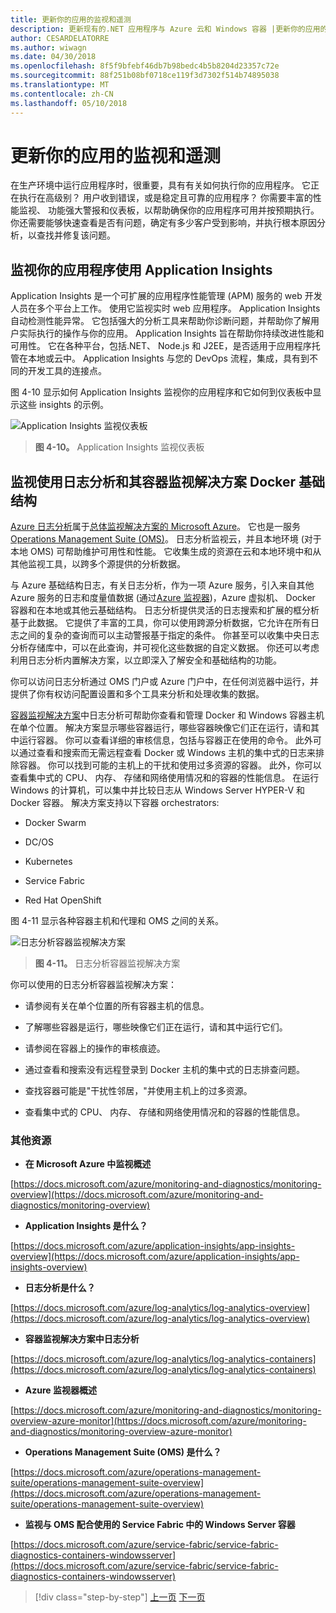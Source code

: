 ```yaml
---
title: 更新你的应用的监视和遥测
description: 更新现有的.NET 应用程序与 Azure 云和 Windows 容器 |更新你的应用的监视和遥测
author: CESARDELATORRE
ms.author: wiwagn
ms.date: 04/30/2018
ms.openlocfilehash: 8f5f9bfebf46db7b98bedc4b5b8204d23357c72e
ms.sourcegitcommit: 88f251b08bf0718ce119f3d7302f514b74895038
ms.translationtype: MT
ms.contentlocale: zh-CN
ms.lasthandoff: 05/10/2018
---
```

# <a name="modernize-your-apps-with-monitoring-and-telemetry"></a>更新你的应用的监视和遥测

在生产环境中运行应用程序时，很重要，具有有关如何执行你的应用程序。 它正在执行在高级别？ 用户收到错误，或是稳定且可靠的应用程序？ 你需要丰富的性能监视、 功能强大警报和仪表板，以帮助确保你的应用程序可用并按预期执行。 你还需要能够快速查看是否有问题，确定有多少客户受到影响，并执行根本原因分析，以查找并修复该问题。

## <a name="monitor-your-application-with-application-insights"></a>监视你的应用程序使用 Application Insights

Application Insights 是一个可扩展的应用程序性能管理 (APM) 服务的 web 开发人员在多个平台上工作。 使用它监视实时 web 应用程序。 Application Insights 自动检测性能异常。 它包括强大的分析工具来帮助你诊断问题，并帮助你了解用户实际执行的操作与你的应用。 Application Insights 旨在帮助你持续改进性能和可用性。 它在各种平台，包括.NET、 Node.js 和 J2EE，是否适用于应用程序托管在本地或云中。 Application Insights 与您的 DevOps 流程，集成，具有到不同的开发工具的连接点。

图 4-10 显示如何 Application Insights 监视你的应用程序和它如何到仪表板中显示这些 insights 的示例。

![Application Insights 监视仪表板](./media/image10.png)

> **图 4-10。** Application Insights 监视仪表板

## <a name="monitor-your-docker-infrastructure-with-log-analytics-and-its-container-monitoring-solution"></a>监视使用日志分析和其容器监视解决方案 Docker 基础结构

[Azure 日志分析](https://docs.microsoft.com/azure/log-analytics/log-analytics-overview)属于[总体监视解决方案的 Microsoft Azure](https://docs.microsoft.com/azure/monitoring-and-diagnostics/monitoring-overview)。 它也是一服务[Operations Management Suite (OMS)](https://docs.microsoft.com/azure/operations-management-suite/operations-management-suite-overview)。 日志分析监视云，并且本地环境 (对于本地 OMS) 可帮助维护可用性和性能。 它收集生成的资源在云和本地环境中和从其他监视工具，以跨多个源提供的分析数据。

与 Azure 基础结构日志，有关日志分析，作为一项 Azure 服务，引入来自其他 Azure 服务的日志和度量值数据 (通过[Azure 监视器](https://docs.microsoft.com/azure/monitoring-and-diagnostics/monitoring-overview-azure-monitor))，Azure 虚拟机、 Docker 容器和在本地或其他云基础结构。 日志分析提供灵活的日志搜索和扩展的框分析基于此数据。 它提供了丰富的工具，你可以使用跨源分析数据，它允许在所有日志之间的复杂的查询而可以主动警报基于指定的条件。 你甚至可以收集中央日志分析存储库中，可以在此查询，并可视化这些数据的自定义数据。 你还可以考虑利用日志分析内置解决方案，以立即深入了解安全和基础结构的功能。

你可以访问日志分析通过 OMS 门户或 Azure 门户中，在任何浏览器中运行，并提供了你有权访问配置设置和多个工具来分析和处理收集的数据。

[容器监视解决方案](https://docs.microsoft.com/azure/log-analytics/log-analytics-containers)中日志分析可帮助你查看和管理 Docker 和 Windows 容器主机在单个位置。 解决方案显示哪些容器运行，哪些容器映像它们正在运行，请和其中运行容器。 你可以查看详细的审核信息，包括与容器正在使用的命令。 此外可以通过查看和搜索而无需远程查看 Docker 或 Windows 主机的集中式的日志来排除容器。 你可以找到可能的主机上的干扰和使用过多资源的容器。 此外，你可以查看集中式的 CPU、 内存、 存储和网络使用情况和的容器的性能信息。 在运行 Windows 的计算机，可以集中并比较日志从 Windows Server HYPER-V 和 Docker 容器。 解决方案支持以下容器 orchestrators:

-   Docker Swarm

-   DC/OS

-   Kubernetes

-   Service Fabric

-   Red Hat OpenShift

图 4-11 显示各种容器主机和代理和 OMS 之间的关系。

![日志分析容器监视解决方案](./media/image11.png)

> **图 4-11。** 日志分析容器监视解决方案

你可以使用的日志分析容器监视解决方案：

-   请参阅有关在单个位置的所有容器主机的信息。

-   了解哪些容器是运行，哪些映像它们正在运行，请和其中运行它们。

-   请参阅在容器上的操作的审核痕迹。

-   通过查看和搜索没有远程登录到 Docker 主机的集中式的日志排查问题。

-   查找容器可能是"干扰性邻居，"并使用主机上的过多资源。

-   查看集中式的 CPU、 内存、 存储和网络使用情况和的容器的性能信息。

### <a name="additional-resources"></a>其他资源

-   **在 Microsoft Azure 中监视概述**

[https://docs.microsoft.com/azure/monitoring-and-diagnostics/monitoring-overview](https://docs.microsoft.com/azure/monitoring-and-diagnostics/monitoring-overview)

-   **Application Insights 是什么？**

[https://docs.microsoft.com/azure/application-insights/app-insights-overview](https://docs.microsoft.com/azure/application-insights/app-insights-overview)

-   **日志分析是什么？**

[https://docs.microsoft.com/azure/log-analytics/log-analytics-overview](https://docs.microsoft.com/azure/log-analytics/log-analytics-overview)

-   **容器监视解决方案中日志分析**

[https://docs.microsoft.com/azure/log-analytics/log-analytics-containers](https://docs.microsoft.com/azure/log-analytics/log-analytics-containers)

-   **Azure 监视器概述**

[https://docs.microsoft.com/azure/monitoring-and-diagnostics/monitoring-overview-azure-monitor](https://docs.microsoft.com/azure/monitoring-and-diagnostics/monitoring-overview-azure-monitor)

-   **Operations Management Suite (OMS) 是什么？**

[https://docs.microsoft.com/azure/operations-management-suite/operations-management-suite-overview](https://docs.microsoft.com/azure/operations-management-suite/operations-management-suite-overview)

-   **监视与 OMS 配合使用的 Service Fabric 中的 Windows Server 容器**

[https://docs.microsoft.com/azure/service-fabric/service-fabric-diagnostics-containers-windowsserver](https://docs.microsoft.com/azure/service-fabric/service-fabric-diagnostics-containers-windowsserver)

>[!div class="step-by-step"]
[上一页](build-resilient-services-ready-for-the-cloud-embrace-transient-failures-in-the-cloud.md)
[下一页](modernize-your-apps-lifecycle-with-ci-cd-pipelines-and-devops-tools-in-the-cloud.md)
